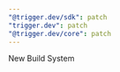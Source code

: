 ```yaml
---
"@trigger.dev/sdk": patch
"trigger.dev": patch
"@trigger.dev/core": patch
---
```


New Build System
